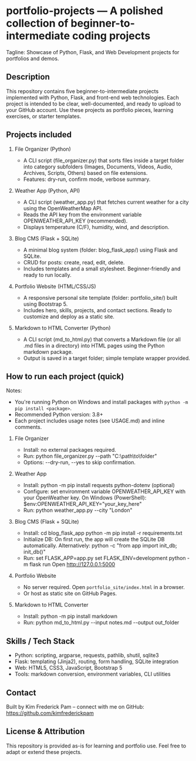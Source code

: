 # portfolio-projects — A polished collection of beginner-to-intermediate coding projects

Tagline: Showcase of Python, Flask, and Web Development projects for portfolios and demos.

Description
-----------
This repository contains five beginner-to-intermediate projects implemented with Python, Flask, and front-end web technologies. Each project is intended to be clear, well-documented, and ready to upload to your GitHub account. Use these projects as portfolio pieces, learning exercises, or starter templates.

Projects included
-----------------
1. File Organizer (Python)
   - A CLI script (file_organizer.py) that sorts files inside a target folder into category subfolders (Images, Documents, Videos, Audio, Archives, Scripts, Others) based on file extensions.
   - Features: dry-run, confirm mode, verbose summary.

2. Weather App (Python, API)
   - A CLI script (weather_app.py) that fetches current weather for a city using the OpenWeatherMap API.
   - Reads the API key from the environment variable OPENWEATHER_API_KEY (recommended).
   - Displays temperature (C/F), humidity, wind, and description.

3. Blog CMS (Flask + SQLite)
   - A minimal blog system (folder: blog_flask_app/) using Flask and SQLite.
   - CRUD for posts: create, read, edit, delete.
   - Includes templates and a small stylesheet. Beginner-friendly and ready to run locally.

4. Portfolio Website (HTML/CSS/JS)
   - A responsive personal site template (folder: portfolio_site/) built using Bootstrap 5.
   - Includes hero, skills, projects, and contact sections. Ready to customize and deploy as a static site.

5. Markdown to HTML Converter (Python)
   - A CLI script (md_to_html.py) that converts a Markdown file (or all .md files in a directory) into HTML pages using the Python markdown package.
   - Output is saved in a target folder; simple template wrapper provided.

How to run each project (quick)
-------------------------------
Notes:
- You're running Python on Windows and install packages with `python -m pip install <package>`.
- Recommended Python version: 3.8+
- Each project includes usage notes (see USAGE.md) and inline comments.

1) File Organizer
   - Install: no external packages required.
   - Run:
     python file_organizer.py --path "C:\path\to\folder"
   - Options: --dry-run, --yes to skip confirmation.

2) Weather App
   - Install: python -m pip install requests python-dotenv (optional)
   - Configure: set environment variable OPENWEATHER_API_KEY with your OpenWeather key.
     On Windows (PowerShell): $env:OPENWEATHER_API_KEY="your_key_here"
   - Run:
     python weather_app.py --city "London"

3) Blog CMS (Flask + SQLite)
   - Install:
     cd blog_flask_app
     python -m pip install -r requirements.txt
   - Initialize DB:
     On first run, the app will create the SQLite DB automatically. Alternatively:
     python -c "from app import init_db; init_db()"
   - Run:
     set FLASK_APP=app.py
     set FLASK_ENV=development
     python -m flask run
     Open http://127.0.0.1:5000

4) Portfolio Website
   - No server required. Open `portfolio_site/index.html` in a browser.
   - Or host as static site on GitHub Pages.

5) Markdown to HTML Converter
   - Install: python -m pip install markdown
   - Run:
     python md_to_html.py --input notes.md --output out_folder

Skills / Tech Stack
-------------------
- Python: scripting, argparse, requests, pathlib, shutil, sqlite3
- Flask: templating (Jinja2), routing, form handling, SQLite integration
- Web: HTML5, CSS3, JavaScript, Bootstrap 5
- Tools: markdown conversion, environment variables, CLI utilities

Contact
-------
Built by Kim Frederick Pam – connect with me on GitHub: https://github.com/kimfrederickpam

License & Attribution
---------------------
This repository is provided as-is for learning and portfolio use. Feel free to adapt or extend these projects.